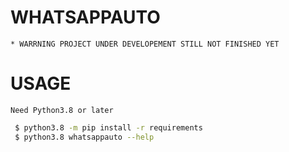 # WHATSAPPAUTO

    * WARRNING PROJECT UNDER DEVELOPEMENT STILL NOT FINISHED YET



# USAGE
    Need Python3.8 or later

  ```sh
   $ python3.8 -m pip install -r requirements
   $ python3.8 whatsappauto --help 
   ```


